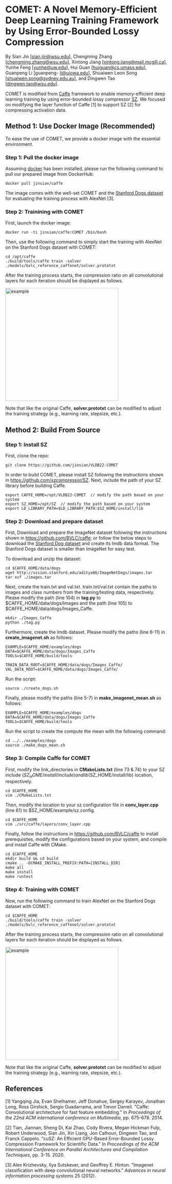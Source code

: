 # COMET: A Novel Memory-Efficient Deep Learning Training Framework by Using Error-Bounded Lossy Compression

By Sian Jin [sian.jin@wsu.edu], Chengming Zhang [chengming.zhang@wsu.edu], Xintong Jiang [xintong.jiang@mail.mcgill.ca], Yunhe Feng [yunhe@uw.edu], Hui Guan [huiguan@cs.umass.edu], Guanpeng Li [guanpeng- li@uiowa.edu], Shuaiwen Leon Song [shuaiwen.song@sydney.edu.au], and Dingwen Tao [dingwen.tao@wsu.edu].

COMET is modified from [Caffe](https://github.com/BVLC/caffe) framework to enable memory-efficient deep learning training by using error-bounded lossy compressor [SZ](https://github.com/szcompressor/SZ). We focused on modifying the layer function of Caffe [1] to support SZ [2] for compressing activation data.

## Method 1: Use Docker Image (Recommended)

To ease the use of COMET, we provide a docker image with the essential environment.

### Step 1: Pull the docker image

Assuming [docker](https://docs.docker.com/get-docker/) has been installed, please run the following command to pull our prepared image from DockerHub:
```
docker pull jinsian/caffe
```
The image comes with the well-set COMET and the [Stanford Dogs dataset](http://vision.stanford.edu/aditya86/ImageNetDogs/) for evaluating the training process with AlexNet [3].

### Step 2: Trainining with COMET

First, launch the docker image:

```
docker run -ti jinsian/caffe:COMET /bin/bash
```

Then, use the following command to simply start the training with AlexNet on the Stanford Dogs dataset with COMET:

```
cd /opt/caffe
./build/tools/caffe train -solver ./models/bvlc_reference_caffenet/solver.prototxt
```

After the training process starts, the compression ratio on all convolutional layers for each iteration should be displayed as follows.

<img width="352" alt="example" src="https://user-images.githubusercontent.com/50967682/156245957-1e22380b-802c-48e8-9ead-c73c6fbe026b.png">

Note that like the original Caffe, **solver.prototxt** can be modified to adjust the training strategy (e.g., learning rate, stepsize, etc.). 

## Method 2: Build From Source

### Step 1: Install SZ

First, clone the repo:

```
git clone https://github.com/jinsian/VLDB22-COMET
```

In order to build COMET, please install SZ following the instructions shown in https://github.com/szcompressor/SZ.
Next, include the path of your SZ library before building Caffe.

```
export CAFFE_HOME=/opt/VLDB22-COMET  // modify the path based on your system
export SZ_HOME=/opt/SZ  // modify the path based on your system
export LD_LIBRARY_PATH=$LD_LIBRARY_PATH:$SZ_HOME/install/lib
```

### Step 2: Download and prepare dataset

First, Download and prepare the ImageNet dataset following the instructions shown in https://github.com/BVLC/caffe; or follow the below steps to download the [Stanford Dog dataset](http://vision.stanford.edu/aditya86/ImageNetDogs/main.html) and create its lmdb data format. The Stanford Dogs dataset is smaller than ImageNet for easy test. 

To download and unzip the dataset:

```
cd $CAFFE_HOME/data/dogs
wget http://vision.stanford.edu/aditya86/ImageNetDogs/images.tar
tar xvf ./images.tar
```

Next, create the train.txt and val.txt. train.txt/val.txt contain the paths to images and class numbers from the training/testing data, respectively. Please modify the path (line 104) in **tag.py** to $CAFFE_HOME/data/dogs/Images and the path (line 105) to $CAFFE_HOME/data/dogs/Images_Caffe.

```
mkdir ./Images_Caffe
python ./tag.py 
```

Furthermore, create the lmdb dataset. Please modify the paths (line 6-11) in **create_imagenet.sh** as follows:

```
EXAMPLE=$CAFFE_HOME/examples/dogs
DATA=$CAFFE_HOME/data/dogs/Images_Caffe
TOOLS=$CAFFE_HOME/build/tools

TRAIN_DATA_ROOT=$CAFFE_HOME/data/dogs/Images_Caffe/
VAL_DATA_ROOT=$CAFFE_HOME/data/dogs/Images_Caffe/
```

Run the script:

```
source ./create_dogs.sh
```

Finally, please modify the paths (line 5-7) in **make_imagenet_mean.sh** as follows:

```
EXAMPLE=$CAFFE_HOME/examples/dogs
DATA=$CAFFE_HOME/data/dogs/Images_Caffe
TOOLS=$CAFFE_HOME/build/tools
```

Run the script to create the compute the mean with the following command:

```
cd ../../examples/dogs
source ./make_dogs_mean.sh
```

### Step 3: Compile Caffe for COMET

First, modify the link_directories in **CMakeLists.txt** (line 73 & 74) to your SZ include ($SZ_HOME/install/include) and lib ($SZ_HOME/install/lib) location, respectively.

```
cd $CAFFE_HOME
vim ./CMakeLists.txt
```

Then, modify the location to your sz configuration file in **conv_layer.cpp** (line 61) to $SZ_HOME/example/sz.config.

```
cd $CAFFE_HOME
vim ./src/caffe/layers/conv_layer.cpp
```

Finally, follow the instructions in https://github.com/BVLC/caffe to install prerequisites, modify the configurations based on your system, and compile and install Caffe with CMake.

```
cd $CAFFE_HOME
mkdir build && cd build
cmake .. -DCMAKE_INSTALL_PREFIX:PATH=[INSTALL_DIR]
make all
make install
make runtest
```

### Step 4: Training with COMET

Now, run the following command to train AlexNet on the Stanford Dogs dataset with COMET:

```
cd $CAFFE_HOME
./build/tools/caffe train -solver ./models/bvlc_reference_caffenet/solver.prototxt
```

After the training process starts, the compression ratio on all convolutional layers for each iteration should be displayed as follows.

<img width="352" alt="example" src="https://user-images.githubusercontent.com/50967682/156245957-1e22380b-802c-48e8-9ead-c73c6fbe026b.png">

Note that like the original Caffe, **solver.prototxt** can be modified to adjust the training strategy (e.g., learning rate, stepsize, etc.). 

## References
[1] Yangqing Jia, Evan Shelhamer, Jeff Donahue, Sergey Karayev, Jonathan Long, Ross Girshick, Sergio Guadarrama, and Trevor Darrell. "Caffe: Convolutional architecture for fast feature embedding." In *Proceedings of the 22nd ACM international conference on Multimedia*, pp. 675-678. 2014.

[2] Tian, Jiannan, Sheng Di, Kai Zhao, Cody Rivera, Megan Hickman Fulp, Robert Underwood, Sian Jin, Xin Liang, Jon Calhoun, Dingwen Tao, and Franck Cappelo. "cuSZ: An Efficient GPU-Based Error-Bounded Lossy Compression Framework for Scientific Data." In *Proceedings of the ACM International Conference on Parallel Architectures and Compilation Techniques*, pp. 3-15. 2020.

[3] Alex Krizhevsky, Ilya Sutskever, and Geoffrey E. Hinton. "Imagenet classification with deep convolutional neural networks." *Advances in neural information processing systems* 25 (2012).
